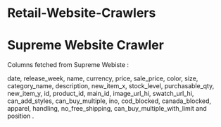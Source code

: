 # Retail-Website-Crawlers

# Supreme Website Crawler 
Columns fetched from Supreme Webiste :

date, release_week, name, currency, price, sale_price, color, size, category_name, description, new_item_x, stock_level,	purchasable_qty, new_item_y, id, product_id, main_id, image_url_hi, swatch_url_hi, can_add_styles, can_buy_multiple, ino,
cod_blocked, canada_blocked, apparel, handling, no_free_shipping, can_buy_multiple_with_limit and position .



